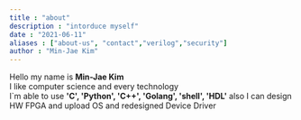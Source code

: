 ```yaml
---
title : "about"
description : "intorduce myself"
date : "2021-06-11"
aliases : ["about-us", "contact","verilog","security"]
author : "Min-Jae Kim"
---
```


Hello my name is **Min-Jae Kim**   
I like computer science and every technology   
I`m able to use **'C', 'Python', 'C++', 'Golang', 'shell', 'HDL'** also I can design HW FPGA and upload OS and redesigned Device Driver